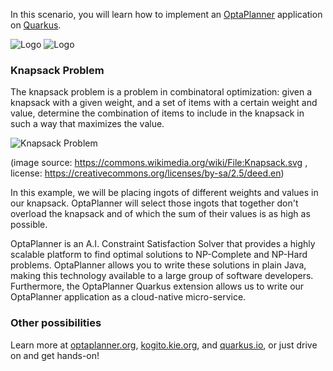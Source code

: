 In this scenario, you will learn how to implement an [OptaPlanner](https://www.optaplanner.org) application on [Quarkus](https://www.quarkus.io).

![Logo](/openshift/assets/middleware/middleware-kogito/logo.png)
![Logo](/openshift/assets/middleware/middleware-kogito/optaPlannerLogo.png)

### Knapsack Problem

The knapsack problem is a problem in combinatoral optimization: given a knapsack with a given weight, and a set of items with a certain
weight and value, determine the combination of items to include in the knapsack in such a way that maximizes the value.

![Knapsack Problem](https://upload.wikimedia.org/wikipedia/commons/thumb/f/fd/Knapsack.svg/500px-Knapsack.svg.png)

(image source: https://commons.wikimedia.org/wiki/File:Knapsack.svg , license: https://creativecommons.org/licenses/by-sa/2.5/deed.en)

In this example, we will be placing ingots of different weights and values in our knapsack. OptaPlanner will select those ingots that together don't overload the knapsack and of which the sum of their values is as high as possible.

OptaPlanner is an A.I. Constraint Satisfaction Solver that provides a highly scalable platform to find optimal solutions to NP-Complete and NP-Hard problems. OptaPlanner allows you to write these solutions in plain Java, making this technology available to a large group of software developers. Furthermore, the OptaPlanner Quarkus extension allows us to write our OptaPlanner application as a cloud-native micro-service.

### Other possibilities

Learn more at [optaplanner.org](https://optaplanner.org), [kogito.kie.org](https://kogito.kie.org), and [quarkus.io](https://quarkus.io), or just drive on and get hands-on!
